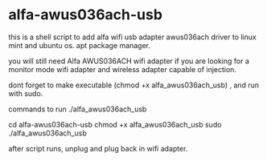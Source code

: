 # alfa-awus036ach-usb
this is a shell script to add alfa wifi usb adapter awus036ach driver to linux mint and ubuntu os. apt package manager.


you will still need Alfa AWUS036ACH wifi adapter if you are looking for a monitor mode wifi adapter and wireless adapter capable of injection.

dont forget to make executable (chmod +x alfa_awus036ach_usb) , and run with sudo.

commands to run ./alfa_awus036ach_usb

cd alfa-awus036ach-usb
chmod +x alfa_awus036ach_usb
sudo ./alfa_awus036ach_usb

after script runs, unplug and plug back in wifi adapter.

